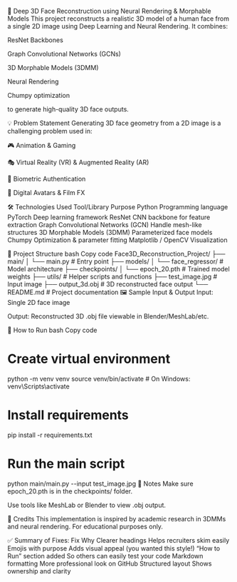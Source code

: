 🧠 Deep 3D Face Reconstruction using Neural Rendering & Morphable Models
This project reconstructs a realistic 3D model of a human face from a single 2D image using Deep Learning and Neural Rendering. It combines:

ResNet Backbones

Graph Convolutional Networks (GCNs)

3D Morphable Models (3DMM)

Neural Rendering

Chumpy optimization

to generate high-quality 3D face outputs.

💡 Problem Statement
Generating 3D face geometry from a 2D image is a challenging problem used in:

🎮 Animation & Gaming

🎭 Virtual Reality (VR) & Augmented Reality (AR)

🔐 Biometric Authentication

🎥 Digital Avatars & Film FX

🛠️ Technologies Used
Tool/Library	Purpose
Python	Programming language
PyTorch	Deep learning framework
ResNet	CNN backbone for feature extraction
Graph Convolutional Networks (GCN)	Handle mesh-like structures
3D Morphable Models (3DMM)	Parameterized face models
Chumpy	Optimization & parameter fitting
Matplotlib / OpenCV	Visualization

📁 Project Structure
bash
Copy code
Face3D_Reconstruction_Project/
├── main/
│   └── main.py                      # Entry point
├── models/
│   └── face_regressor/             # Model architecture
├── checkpoints/
│   └── epoch_20.pth                # Trained model weights
├── utils/                          # Helper scripts and functions
├── test_image.jpg                  # Input image
├── output_3d.obj                   # 3D reconstructed face output
└── README.md                       # Project documentation
🖼️ Sample Input & Output
Input: Single 2D face image

Output: Reconstructed 3D .obj file viewable in Blender/MeshLab/etc.

🔧 How to Run
bash
Copy code
# Create virtual environment
python -m venv venv
source venv/bin/activate  # On Windows: venv\Scripts\activate

# Install requirements
pip install -r requirements.txt

# Run the main script
python main/main.py --input test_image.jpg
📌 Notes
Make sure epoch_20.pth is in the checkpoints/ folder.

Use tools like MeshLab or Blender to view .obj output.

📢 Credits
This implementation is inspired by academic research in 3DMMs and neural rendering. For educational purposes only.

✅ Summary of Fixes:
Fix	Why
Clearer headings	Helps recruiters skim easily
Emojis with purpose	Adds visual appeal (you wanted this style!)
“How to Run” section added	So others can easily test your code
Markdown formatting	More professional look on GitHub
Structured layout	Shows ownership and clarity
